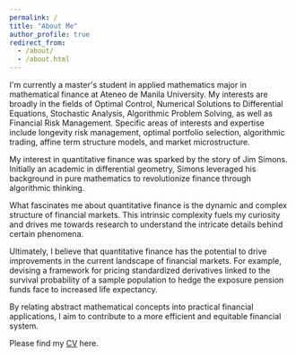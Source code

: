 ```yaml
---
permalink: /
title: "About Me"
author_profile: true
redirect_from: 
  - /about/
  - /about.html
---
```

I'm currently a master's student in applied mathematics major in mathematical finance at Ateneo de Manila University. My interests are broadly in the fields of Optimal Control, Numerical Solutions to Differential Equations, Stochastic Analysis, Algorithmic Problem Solving, as well as Financial Risk Management. Specific areas of interests and expertise include longevity risk management, optimal portfolio selection, algorithmic trading, affine term structure models, and market microstructure.

My interest in quantitative finance was sparked by the story of Jim Simons. Initially an academic in differential geometry, Simons leveraged his background in pure mathematics to revolutionize finance through algorithmic thinking.

What fascinates me about quantitative finance is the dynamic and complex structure of financial markets. This intrinsic complexity fuels my curiosity and drives me towards research to understand the intricate details behind certain phenomena. 

Ultimately, I believe that quantitative finance has the potential to drive improvements in the current landscape of financial markets. For example, devising a framework for pricing standardized derivatives linked to the survival probability of a sample population to hedge the exposure pension funds face to increased life expectancy.

By relating abstract mathematical concepts into practical financial applications, I aim to contribute to a more efficient and equitable financial system.

Please find my [CV](https://github.com/kenrickraymond/kenrickraymond.github.io) here.